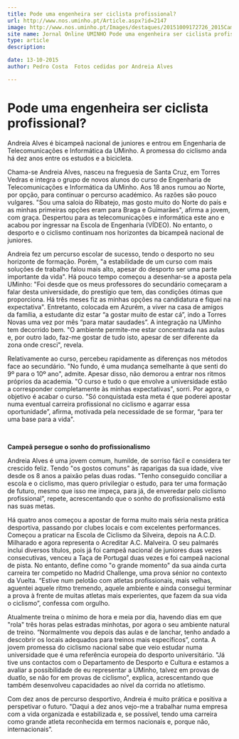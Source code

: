 ```yaml
---
title: Pode uma engenheira ser ciclista profissional?
url: http://www.nos.uminho.pt/Article.aspx?id=2147
image: http://www.nos.uminho.pt/Images/destaques/20151009172726_2015CampeonatoNacional.jpg
site name: Jornal Online UMINHO Pode uma engenheira ser ciclista profissional?
type: article
description: 

date: 13-10-2015
author: Pedro Costa  Fotos cedidas por Andreia Alves

---
```

# Pode uma engenheira ser ciclista profissional?


  

Andreia Alves é bicampeã nacional de juniores e entrou em Engenharia de Telecomunicações e Informática da UMinho. A promessa do ciclismo anda há dez anos entre os estudos e a bicicleta.

Chama-se Andreia Alves, nasceu na freguesia de Santa Cruz, em Torres Vedras e integra o grupo de novos alunos do curso de Engenharia de Telecomunicações e Informática da UMinho. Aos 18 anos rumou ao Norte, por opção, para continuar o percurso académico. As razões são pouco vulgares. "Sou uma saloia do Ribatejo, mas gosto muito do Norte do país e as minhas primeiras opções eram para Braga e Guimarães", afirma a jovem, com graça. Despertou para as telecomunicações e informática este ano e acabou por ingressar na Escola de Engenharia (VÍDEO). No entanto, o desporto e o ciclismo continuam nos horizontes da bicampeã nacional de juniores.
 

Andreia fez um percurso escolar de sucesso, tendo o desporto no seu horizonte de formação. Porém, "a estabilidade de um curso com mais soluções de trabalho falou mais alto, apesar do desporto ser uma parte importante da vida". Há pouco tempo começou a desenhar-se a aposta pela UMinho: "Foi desde que os meus professores do secundário começaram a falar desta universidade, do prestígio que tem, das condições ótimas que proporciona. Há três meses fiz as minhas opções na candidatura e fiquei na expectativa". Entretanto, colocada em Azurém, a viver na casa de amigos da família, a estudante diz estar “a gostar muito de estar cá”, indo a Torres Novas uma vez por mês “para matar saudades”. A integração na UMinho tem decorrido bem. "O ambiente permite-me estar concentrada nas aulas e, por outro lado, faz-me gostar de tudo isto, apesar de ser diferente da zona onde cresci", revela.
 

Relativamente ao curso, percebeu rapidamente as diferenças nos métodos face ao secundário. "No fundo, é uma mudança semelhante à que senti do 9º para o 10º ano", admite. Apesar disso, não demorou a entrar nos ritmos próprios da academia. "O curso e tudo o que envolve a universidade estão a corresponder completamente às minhas expectativas", sorri. Por agora, o objetivo é acabar o curso. "Só conquistada esta meta é que poderei apostar numa eventual carreira profissional no ciclismo e agarrar essa oportunidade”, afirma, motivada pela necessidade de se formar, “para ter uma base para a vida".

 

**Campeã persegue o sonho do profissionalismo** 
 

Andreia Alves é uma jovem comum, humilde, de sorriso fácil e considera ter crescido feliz. Tendo "os gostos comuns" às raparigas da sua idade, vive desde os 8 anos a paixão pelas duas rodas. "Tenho conseguido conciliar a escola e o ciclismo, mas quero privilegiar o estudo, para ter uma formação de futuro, mesmo que isso me impeça, para já, de enveredar pelo ciclismo profissional”, repete, acrescentando que o sonho do profissionalismo está nas suas metas.

Há quatro anos começou a apostar de forma muito mais séria nesta prática desportiva, passando por clubes locais e com excelentes performances. Começou a praticar na Escola de Ciclismo da Silveira, depois na A.C.D. Milharado e agora representa o Acreditar A.C. Malveira. O seu palmarés inclui diversos títulos, pois já foi campeã nacional de juniores duas vezes consecutivas, venceu a Taça de Portugal duas vezes e foi campeã nacional de pista. No entanto, define como "o grande momento" da sua ainda curta carreira ter competido no Madrid Challenge, uma prova sénior no contexto da Vuelta. “Estive num pelotão com atletas profissionais, mais velhas, aguentei aquele ritmo tremendo, aquele ambiente e ainda consegui terminar a prova à frente de muitas atletas mais experientes, que fazem da sua vida o ciclismo”, confessa com orgulho.
 

Atualmente treina o mínimo de hora e meia por dia, havendo dias em que "rola" três horas pelas estradas minhotas, por agora o seu ambiente natural de treino. “Normalmente vou depois das aulas e de lanchar, tenho andado a descobrir os locais adequados para treinos mais específicos”, conta. A jovem promessa do ciclismo nacional sabe que veio estudar numa universidade que é uma referência europeia do desporto universitário. "Já tive uns contactos com o Departamento de Desporto e Cultura e estamos a avaliar a possibilidade de eu representar a UMinho, talvez em provas de duatlo, se não for em provas de ciclismo", explica, acrescentando que também desenvolveu capacidades ao nível da corrida no atletismo.

Com dez anos de percurso desportivo, Andreia é muito prática e positiva a perspetivar o futuro. "Daqui a dez anos vejo-me a trabalhar numa empresa com a vida organizada e estabilizada e, se possível, tendo uma carreira como grande atleta reconhecida em termos nacionais e, porque não, internacionais”.
 

